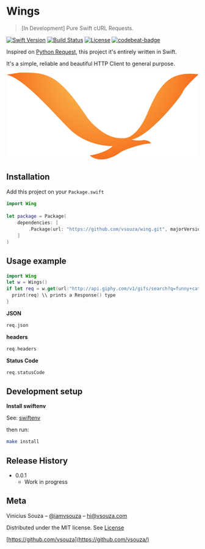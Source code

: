 # Wings
> [In Development] Pure Swift cURL Requests.

[![Swift Version][swift-image]][swift-url]
[![Build Status][travis-image]][travis-url]
[![License][license-image]][license-url]
[![codebeat-badge][codebeat-image]][codebeat-url]

Inspired on [Python Request](https://github.com/kennethreitz/requests), this project it's entirely
written in Swift.

It's a simple, reliable and beautiful HTTP Client to general purpose.

![](header.png)

## Installation

Add this project on your `Package.swift`

```swift
import Wing

let package = Package(
    dependencies: [
        .Package(url: "https://github.com/vsouza/wing.git", majorVersion: 0, minor: 0)
    ]
)
```

## Usage example


```swift
import Wing
let w = Wings()
if let req = w.get(url:"http://api.giphy.com/v1/gifs/search?q=funny+cat&api_key=dc6zaTOxFJmzC&limit=1", headers:nil){
  print(req) \\ prints a Response() type
}
```

__JSON__
```swift
req.json
```

__headers__

```swift
req.headers
```

__Status Code__

```swift
req.statusCode
```


## Development setup

__Install swiftenv__

See: [swiftenv](https://github.com/kylef/swiftenv)

then run:

```sh
make install
```

## Release History

* 0.0.1
    * Work in progress

## Meta

Vinicius Souza – [@iamvsouza](https://twitter.com/iamvsouza) – hi@vsouza.com

Distributed under the MIT license. See [License](http://vsouza.mit-license.org/)

[https://github.com/vsouza](https://github.com/vsouza/)

[swift-image]:https://img.shields.io/badge/swift-3.0-orange.svg
[swift-url]: https://swift.org/
[license-image]: https://img.shields.io/badge/License-MIT-blue.svg
[license-url]: LICENSE
[travis-image]: https://img.shields.io/travis/vsouza/wings/master.svg
[travis-url]: https://travis-ci.org/vsouza/wings
[codebeat-image]: https://codebeat.co/badges/c19b47ea-2f9d-45df-8458-b2d952fe9dad
[codebeat-url]: https://codebeat.co/projects/github-com-vsouza-wings
